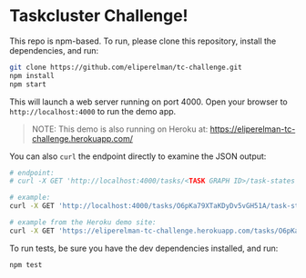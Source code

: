 # Taskcluster Challenge!

This repo is npm-based. To run, please clone this repository, install the dependencies, and run:

```sh
git clone https://github.com/eliperelman/tc-challenge.git
npm install
npm start
```

This will launch a web server running on port 4000. Open your browser to `http://localhost:4000` to run the demo app.

> NOTE: This demo is also running on Heroku at: https://eliperelman-tc-challenge.herokuapp.com/

You can also `curl` the endpoint directly to examine the JSON output:

```sh
# endpoint:
# curl -X GET 'http://localhost:4000/tasks/<TASK GRAPH ID>/task-states'

# example:
curl -X GET 'http://localhost:4000/tasks/O6pKa79XTaKDyDv5vGH51A/task-states'

# example from the Heroku demo site:
curl -X GET 'https://eliperelman-tc-challenge.herokuapp.com/tasks/O6pKa79XTaKDyDv5vGH51A/task-states'
```

To run tests, be sure you have the dev dependencies installed, and run:

```sh
npm test
```
